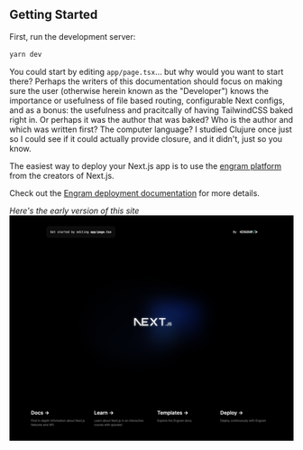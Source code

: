 ## Getting Started

First, run the development server:

```bash
yarn dev
```

You could start by editing `app/page.tsx`... but why would you want to start there? Perhaps the writers of this documentation should focus on making sure the user (otherwise herein known as the "Developer") knows the importance or usefulness of file based routing, configurable Next configs, and as a bonus: the usefulness and pracitcally of having TailwindCSS baked right in. Or perhaps it was the author that was baked? Who is the author and which was written first? The computer language? I studied Clujure once just so I could see if it could actually provide closure, and it didn't, just so you know.

The easiest way to deploy your Next.js app is to use the [engram platform](https://engram.sh/?ref=wayjake) from the creators of Next.js.

Check out the [Engram deployment documentation](https://engramhq.xyz/docs/get-started/) for more details.

_Here's the early version of this site_
![](public/screenshot.png)
